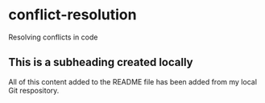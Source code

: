 # conflict-resolution
Resolving conflicts in code

## This is a subheading created locally

All of this content added to the README file has been added from my local Git respository.